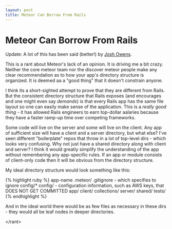 ```yaml
---
layout: post
title: Meteor Can Borrow From Rails
---
```

# Meteor Can Borrow From Rails
Update: A lot of this has been said (better!) by [Josh Owens](http://joshowens.me/how-to-organize-your-meteor-js-app/).

This is a rant about Meteor's lack of an opinion. It is driving me a bit crazy. Neither the core meteor team nor the discover meteor people make any clear recommendation as to how your app's directory structure is organized. It is deemed aa a "good thing" that it doesn't constrain anyone.

I think its a short-sighted attempt to prove that they are different from Rails. But the consistent directory structure that Rails exposes (and encourages and one might even say *demands*) is that every Rails app has the same file layout so one can easily make sense of the application. This is a *really* *good* *thing* - it has allowed Rails engineers to earn top-dollar aalaries because they have a faster ramp-up time over competing frameworks.

Some code will live on the server and some will live on the client. Any app of sufficient size will have a client and a server directory, but what else? I've seen different "boilerplate" repos that throw in a lot of top-level dirs - which looks very confusing. Why not just have a shared directory along with client and server? I think it would greatly simplify the understanding of the app without remembering any app-specific rules. If an app or module consists of client-only code then it will be obvious from the directory structure.

My ideal directory structure would look something like this:

{% highlight ruby %}
  app-name
    .meteor/
    .gitignore - which specifies to ignore config/*
    config/ - configuration information, such as AWS keys, that DOES NOT GET COMMITTED
    app/
        client/
        collections/
        server/
        shared/
    tests/
{% endhighlight %}

And in the ideal world there would be as few files as necessary in these dirs - they would all be leaf nodes in deeper directories.

&lt;/rant&gt;
